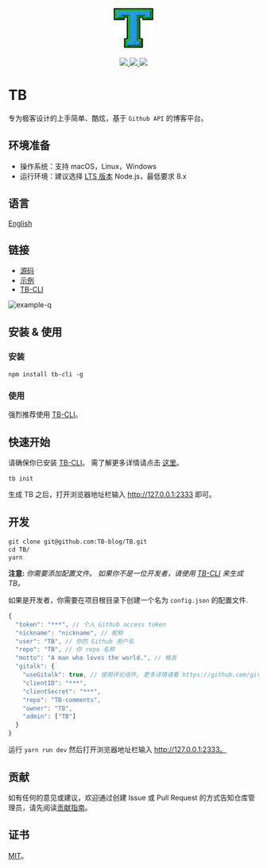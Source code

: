 <div align="center">
  <a href="#">
    <img width="80" src="./public/logo-512.png" alt="LOGO">
  </a>
</div>
<br>
<div align="center">
  <a href="https://vuejs.org">
    <img src="http://forthebadge.com/images/badges/made-with-vue.svg">
  </a>
  <a href="https://t66y.com">
    <img src="http://forthebadge.com/images/badges/ages-18.svg">
  </a>
  <a href="http://ojiq40lzd.bkt.clouddn.com/love-qr.png">
    <img src="http://forthebadge.com/images/badges/built-with-love.svg">
  </a>
</div>

# TB

专为极客设计的上手简单、酷炫，基于 `Github API` 的博客平台。

## 环境准备

* 操作系统：支持 macOS，Linux，Windows
* 运行环境：建议选择 [LTS 版本](https://nodejs.org/zh-cn/) Node.js，最低要求 8.x

## 语言

[English](README.md)

## 链接

* [源码](https://github.com/TB-blog/TB)
* [示例](https://blog.trevor.top)
* [TB-CLI](https://github.com/TB-blog/TB-CLI)

![example-q](http://ojiq40lzd.bkt.clouddn.com/example-qr.png)


## 安装 & 使用

### 安装

```shell
npm install tb-cli -g
```

### 使用

强烈推荐使用 [TB-CLI](https://github.com/TB-blog/TB-CLI)。

## 快速开始

请确保你已安装 [TB-CLI](https://github.com/TB-blog/TB-CLI)。 需了解更多详情请点击 [这里](https://github.com/TB-blog/TB-CLI)。

```shell
tb init
```
生成 TB 之后，打开浏览器地址栏输入 http://127.0.0.1:2333 即可。

## 开发

```shell
git clone git@github.com:TB-blog/TB.git
cd TB/
yarn
```
**注意:** *你需要添加配置文件。 如果你不是一位开发者，请使用 [TB-CLI](https://github.com/TB-blog/TB-CLI) 来生成 TB。*

如果是开发者，你需要在项目根目录下创建一个名为 `config.json` 的配置文件.

```javascript
{
  "token": "***", // 个人 Github access token
  "nickname": "nickname", // 昵称
  "user": "TB", // 你的 Github 用户名
  "repo": "TB", // 你 repo 名称
  "motto": "A man who loves the world.", // 格言
  "gitalk": {
    "useGitalk": true, // 使用评论组件, 更多详情请看 https://github.com/gitalk/gitalk
    "clientID": "***",
    "clientSecret": "***",
    "repo": "TB-comments",
    "owner": "TB",
    "admin": ["TB"]
  }
}
```

运行 `yarn run dev` 然后打开浏览器地址栏输入 http://127.0.0.1:2333。

## 贡献

如有任何的意见或建议，欢迎通过创建 Issue 或 Pull Request 的方式告知仓库管理员，请先阅读[贡献指南](CONTRIBUTING.md)。

## 证书

[MIT](LICENSE)。
